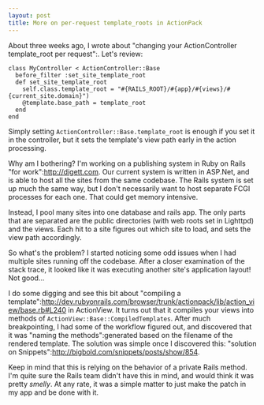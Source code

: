 ```yaml
--- 
layout: post
title: More on per-request template_roots in ActionPack
---
```

About three weeks ago, I wrote about "changing your ActionController template_root per request":.  Let's review:

<pre><code>class MyController < ActionController::Base
  before_filter :set_site_template_root
  def set_site_template_root
    self.class.template_root = "#{RAILS_ROOT}/#{app}/#{views}/#{current_site.domain}")
    @template.base_path = template_root
  end
end</code></pre>

Simply setting <code>ActionController::Base.template_root</code> is enough if you set it in the controller, but it sets the template's view path early in the action processing.

Why am I bothering?  I'm working on a publishing system in Ruby on Rails "for work":http://digett.com.  Our current system is written in ASP.Net, and is able to host all the sites from the same codebase. The Rails system is set up much the same way, but I don't necessarily want to host separate FCGI processes for each one.  That could get memory intensive.

Instead, I pool many sites into one database and rails app. The only parts that are separated are the public directories (with web roots set in Lighttpd) and the views.  Each hit to a site figures out which site to load, and sets the view path accordingly.  

So what's the problem?  I started noticing some odd issues when I had multiple sites running off the codebase.  After a closer examination of the stack trace, it looked like it was executing another site's application layout!  Not good...

I do some digging and see this bit about "compiling a template":http://dev.rubyonrails.com/browser/trunk/actionpack/lib/action_view/base.rb#L240 in ActionView.  It turns out that it compiles your views into methods of <code>ActionView::Base::CompiledTemplates</code>.   After much breakpointing, I had some of the workflow figured out, and discovered that it was "naming the methods":generated based on the filename of the rendered template.  The solution was simple once I discovered this: "solution on Snippets":http://bigbold.com/snippets/posts/show/854.

Keep in mind that this is relying on the behavior of a private Rails method.  I'm quite sure the Rails team didn't have this in mind, and would think it was pretty _smelly_.  At any rate, it was a simple matter to just make the patch in my app and be done with it.
